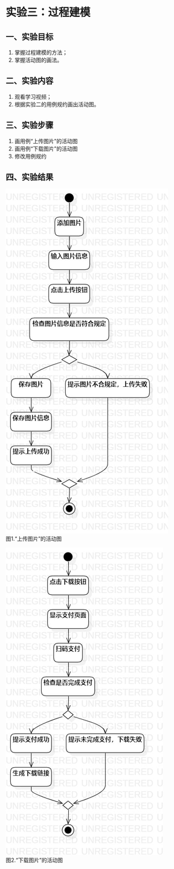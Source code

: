 # 实验三：过程建模

## 一、实验目标

1. 掌握过程建模的方法；  
2. 掌握活动图的画法。

## 二、实验内容

1. 观看学习视频；  
2. 根据实验二的用例规约画出活动图。

## 三、实验步骤

1. 画用例“上传图片”的活动图
2. 画用例“下载图片”的活动图
3. 修改用例规约

## 四、实验结果

![用例的活动图](./Lab3_ActivityDiagram1.jpg)  
图1.“上传图片”的活动图 

![用例的活动图](./Lab3_ActivityDiagram2.jpg)  
图2.“下载图片”的活动图




